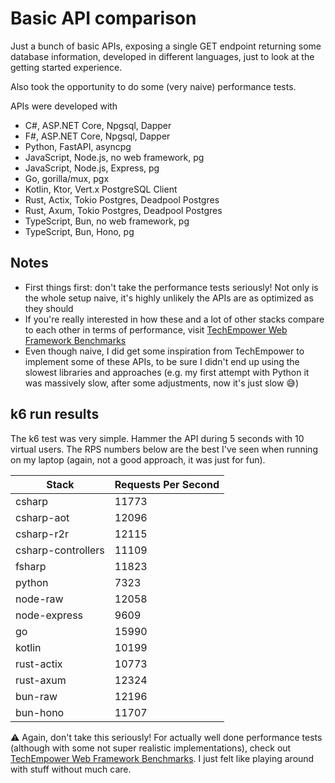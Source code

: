 # Basic API comparison

Just a bunch of basic APIs, exposing a single GET endpoint returning some database information, developed in different languages, just to look at the getting started experience.

Also took the opportunity to do some (very naive) performance tests.

APIs were developed with

- C#, ASP.NET Core, Npgsql, Dapper
- F#, ASP.NET Core, Npgsql, Dapper
- Python, FastAPI, asyncpg
- JavaScript, Node.js, no web framework, pg
- JavaScript, Node.js, Express, pg
- Go, gorilla/mux, pgx
- Kotlin, Ktor, Vert.x PostgreSQL Client
- Rust, Actix, Tokio Postgres, Deadpool Postgres
- Rust, Axum, Tokio Postgres, Deadpool Postgres
- TypeScript, Bun, no web framework, pg
- TypeScript, Bun, Hono, pg

## Notes

- First things first: don't take the performance tests seriously! Not only is the whole setup naive, it's highly unlikely the APIs are as optimized as they should
- If you're really interested in how these and a lot of other stacks compare to each other in terms of performance, visit [TechEmpower Web Framework Benchmarks](https://www.techempower.com/benchmarks)
- Even though naive, I did get some inspiration from TechEmpower to implement some of these APIs, to be sure I didn't end up using the slowest libraries and approaches (e.g. my first attempt with Python it was massively slow, after some adjustments, now it's just slow 😅)

## k6 run results

The k6 test was very simple. Hammer the API during 5 seconds with 10 virtual users. The RPS numbers below are the best I've seen when running on my laptop (again, not a good approach, it was just for fun).


| Stack              | Requests Per Second |
| -------------------| ------------------- |
| csharp             | 11773               |
| csharp-aot         | 12096               |
| csharp-r2r         | 12115               |
| csharp-controllers | 11109               |
| fsharp             | 11823               |
| python             | 7323                |
| node-raw           | 12058               |
| node-express       | 9609                |
| go                 | 15990               |
| kotlin             | 10199               |
| rust-actix         | 10773               |
| rust-axum          | 12324               |
| bun-raw            | 12196               |
| bun-hono           | 11707               |

⚠️ Again, don't take this seriously! For actually well done performance tests (although with some not super realistic implementations), check out [TechEmpower Web Framework Benchmarks](https://www.techempower.com/benchmarks). I just felt like playing around with stuff without much care.
